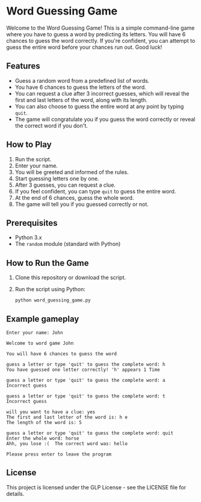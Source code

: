 # Word Guessing Game

Welcome to the Word Guessing Game! This is a simple command-line game where you have to guess a word by predicting its letters. You will have 6 chances to guess the word correctly. If you're confident, you can attempt to guess the entire word before your chances run out. Good luck!

## Features

- Guess a random word from a predefined list of words.
- You have 6 chances to guess the letters of the word.
- You can request a clue after 3 incorrect guesses, which will reveal the first and last letters of the word, along with its length.
- You can also choose to guess the entire word at any point by typing `quit`.
- The game will congratulate you if you guess the word correctly or reveal the correct word if you don't.

## How to Play

1. Run the script.
2. Enter your name.
3. You will be greeted and informed of the rules.
4. Start guessing letters one by one.
5. After 3 guesses, you can request a clue.
6. If you feel confident, you can type `quit` to guess the entire word.
7. At the end of 6 chances, guess the whole word.
8. The game will tell you if you guessed correctly or not.

## Prerequisites

- Python 3.x
- The `random` module (standard with Python)

## How to Run the Game

1. Clone this repository or download the script.
2. Run the script using Python:

   ```
   python word_guessing_game.py
   ```

## Example gameplay

```
Enter your name: John

Welcome to word game John

You will have 6 chances to guess the word

guess a letter or type 'quit' to guess the complete word: h
You have guessed one letter correctly! 'h' appears 1 Time

guess a letter or type 'quit' to guess the complete word: a
Incorrect guess

guess a letter or type 'quit' to guess the complete word: t
Incorrect guess

will you want to have a clue: yes
The first and last letter of the word is: h e
The length of the word is: 5

guess a letter or type 'quit' to guess the complete word: quit
Enter the whole word: horse
Ahh, you lose :(  The correct word was: hello

Please press enter to leave the program

```

## License

This project is licensed under the GLP License - see the LICENSE file for details.
